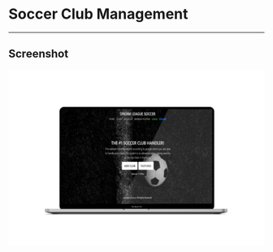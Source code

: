 # Soccer Club Management
---
## Screenshot
![Homepage mockup image.](/Demario_D_301021637/Mockups/MockupHomepage.png)
